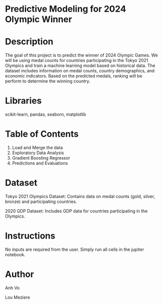 # Predictive Modeling for 2024 Olympic Winner


# Description

The goal of this project is to predict the winner of 2024 Olympic Games. We will be using medal counts for countries participating in the Tokyo 2021 Olympics and train a machine learning model based on historical data. The dataset includes information on medal counts, country demographics, and economic indicators. Based on the predicted medals, ranking will be perform to determine the winning country.

# Libraries

scikit-learn, pandas, seaborn, matplotlib


# Table of Contents

1. Load and Merge the data
2. Exploratory Data Analysis
3. Gradient Boosting Regressor
4. Predictions and Evaluations


# Dataset

Tokyo 2021 Olympics Dataset: Contains data on medal counts (gold, silver, bronze) and participating countries.

2020 GDP Dataset: Includes GDP data for countries participating in the Olympics.


# Instructions

No inputs are required from the user. Simply run all cells in the jupiter notebook.


# Author

Anh Vo

Lou Meziere


